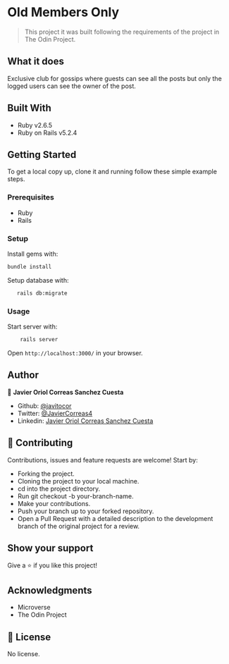 # Old Members Only

> This project it was built following the requirements of the project in The Odin Project.

## What it does

Exclusive club for gossips where guests can see all the posts but only the logged users can see the owner of the post.

## Built With

- Ruby v2.6.5
- Ruby on Rails v5.2.4

## Getting Started

To get a local copy up, clone it and running follow these simple example steps.

### Prerequisites

- Ruby
- Rails

### Setup

Install gems with:

``` bash
bundle install
```

Setup database with:

``` bash
   rails db:migrate
```

### Usage

Start server with:

``` bash
    rails server
```

Open `http://localhost:3000/` in your browser.


## Author

👤 **Javier Oriol Correas Sanchez Cuesta**

- Github: [@javitocor](https://github.com/javitocor)
- Twitter: [@JavierCorreas4](https://twitter.com/JavierCorreas4)
- Linkedin: [Javier Oriol Correas Sanchez Cuesta](https://www.linkedin.com/in/javier-correas-sanchez-cuesta-15289482/)

## 🤝 Contributing

Contributions, issues and feature requests are welcome! Start by:

- Forking the project.
- Cloning the project to your local machine.
- cd into the project directory.
- Run git checkout -b your-branch-name.
- Make your contributions.
- Push your branch up to your forked repository.
- Open a Pull Request with a detailed description to the development branch of the original project for a review.

## Show your support

Give a ⭐️ if you like this project!

## Acknowledgments

- Microverse
- The Odin Project

## 📝 License

No license.
